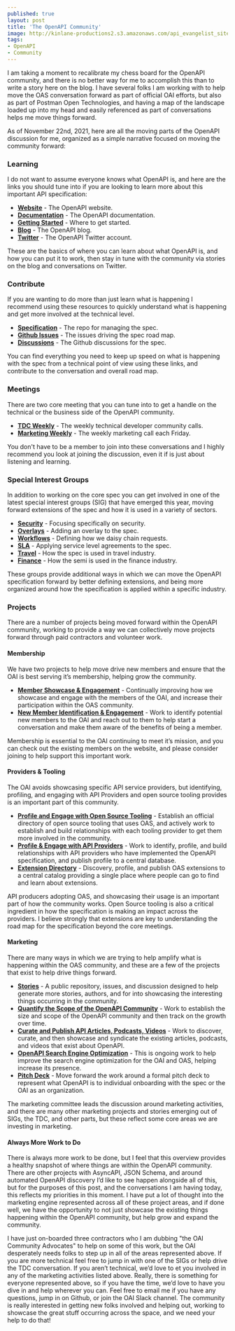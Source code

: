 ```yaml
---
published: true
layout: post
title: 'The OpenAPI Community'
image: http://kinlane-productions2.s3.amazonaws.com/api_evangelist_site/blog/screen_shot_2020_07_20_at_4.26.05_pm.png
tags:
- OpenAPI
- Community
---
```

I am taking a moment to recalibrate my chess board for the OpenAPI community, and there is no better way for me to accomplish this than to write a story here on the blog. I have several folks I am working with to help move the OAS conversation forward as part of official OAI efforts, but also as part of Postman Open Technologies, and having a map of the landscape loaded up into my head and easily referenced as part of conversations helps me move things forward.

As of November 22nd, 2021, here are all the moving parts of the OpenAPI discussion for me, organized as a simple narrative focused on moving the community forward:

### Learning
I do not want to assume everyone knows what OpenAPI is, and here are the links you should tune into if you are looking to learn more about this important API specification:

- [**Website**](https://openapis.org/) -  The OpenAPI website.
- [**Documentation**](https://spec.openapis.org/oas/latest.html) - The OpenAPI documentation.
- [**Getting Started**](https://oai.github.io/Documentation/start-here.html) - Where to get started.
- [**Blog**](https://openapis.org/news-faq/blog) -  The OpenAPI blog.
- [**Twitter**](https://twitter.com/openapispec) -  The OpenAPI Twitter account.

These are the basics of where you can learn about what OpenAPI is, and how you can put it to work, then stay in tune with the community via stories on the blog and conversations on Twitter.
&#10;
### Contribute
If you are wanting to do more than just learn what is happening I recommend using these resources to quickly understand what is happening and get more involved at the technical level.

- [**Specification**](https://github.com/OAI/OpenAPI-Specification) -  The repo for managing the spec.
- [**Github Issues**](https://github.com/OAI/OpenAPI-Specification/issues) -  The issues driving the spec road map.
- [**Discussions**](https://github.com/OAI/OpenAPI-Specification/discussions) -  The Github discussions for the spec.

You can find everything you need to keep up speed on what is happening with the spec from a technical point of view using these links, and contribute to the conversation and overall road map.
&#10;
### Meetings
There are two core meeting that you can tune into to get a handle on the technical or the business side of the OpenAPI community. 

- [**TDC Weekly**](https://github.com/OAI/OpenAPI-Specification/labels/Housekeeping) -  The weekly technical developer community calls.
- [**Marketing Weekly**]() -  The weekly marketing call each Friday.

You don't have to be a member to join into these conversations and I highly recommend you look at joining the discussion, even it if is just about listening and learning.
&#10;
### Special Interest Groups
In addition to working on the core spec you can get involved in one of the latest special interest groups (SIG) that have emerged this year, moving forward extensions of the spec and how it is used in a variety of sectors.

- [**Security**](https://github.com/OAI/sig-security) -  Focusing specifically on security.
- [**Overlays**](https://github.com/OAI/Overlay-Specification) -  Adding an overlay to the spec.
- [**Workflows**](https://github.com/OAI/sig-workflows) -  Defining how we daisy chain requests.
- [**SLA**](https://github.com/isa-group/SLA4OAI-ResearchSpecification) -  Applying service level agreements to the spec.
- [**Travel**](https://github.com/OAI/sig-travel) -  How the spec is used in travel industry.
- [**Finance**](https://github.com/OAI/sig-finance) -  How the semi is used in the finance industry.

These groups provide additional ways in which we can move the OpenAPI specification forward by better defining extensions, and being more organized around how the specification is applied within a specific industry.
&#10;
### Projects
There are a number of projects being moved forward within the OpenAPI community, working to provide a way we can collectively move projects forward through paid contractors and volunteer work.
&#10;
#### Membership
We have two projects to help move drive new members and ensure that the OAI is best serving it’s membership, helping grow the community.

- [**Member Showcase &amp; Engagement**](https://github.com/OAI/Projects/projects/2) - Continually improving how we showcase and engage with the members of the OAI, and increase their participation within the OAS community.
- [**New Member Identification &amp; Engagement**](https://github.com/OAI/Projects/projects/24) -  Work to identify potential new members to the OAI and reach out to them to help start a conversation and make them aware of the benefits of being a member.

Membership is essential to the OAI continuing to meet it’s mission, and you can check out the existing members on the website, and please consider joining to help support this important work.
&#10;
#### Providers &amp; Tooling
The OAI avoids showcasing specific API service providers, but identifying, profiling, and engaging with API Providers and open source tooling provides is an important part of this community.

- [**Profile and Engage with Open Source Tooling**](https://github.com/OAI/Projects/projects/4) -  Establish an official directory of open source tooling that uses OAS, and actively work to establish and build relationships with each tooling provider to get them more involved in the community.
- [**Profile &amp; Engage with API Providers**](https://github.com/OAI/Projects/projects/3) -  Work to identify, profile, and build relationships with API providers who have implemented the OpenAPI specification, and publish profile to a central database.
- [**Extension Directory**](https://github.com/OAI/Projects/projects/26) -  Discovery, profile, and publish OAS extensions to a central catalog providing a single place where people can go to find and learn about extensions.

API producers adopting OAS, and showcasing their usage is an important part of how the community works. Open Source tooling is also a critical ingredient in how the specification is making an impact across the providers. I believe strongly that extensions are key to understanding the road map for the specification beyond the core meetings.

#### Marketing
There are many ways in which we are trying to help amplify what is happening within the OAS community, and these are a few of the projects that exist to help drive things forward.

- [**Stories**](https://github.com/OAI/Stories) -  A public repository, issues, and discussion designed to help generate more stories, authors, and for into showcasing the interesting things occurring in the community.
- [**Quantify the Scope of the OpenAPI Community**](https://github.com/OAI/Projects/projects/6) -  Work to establish the size and scope of the OpenAPI community and then track on the growth over time.
- [**Curate and Publish API Articles, Podcasts, Videos**](https://github.com/OAI/Projects/projects/8) -  Work to discover, curate, and then showcase and syndicate the existing articles, podcasts, and videos that exist about OpenAPI.
- [**OpenAPI Search Engine Optimization**](https://github.com/OAI/Projects/projects/11) -  This is ongoing work to help improve the search engine optimization for the OAI and OAS, helping increase its presence.
- [**Pitch Deck**](https://github.com/OAI/Projects/projects/19) -  Move forward the work around a formal pitch deck to represent what OpenAPI is to individual onboarding with the spec or the OAI as an organization.

The marketing committee leads the discussion around marketing activities, and there are many other marketing projects and stories emerging out of SIGs, the TDC, and other parts, but these reflect some core areas we are investing in marketing.

#### Always More Work to Do
There is always more work to be done, but I feel that this overview provides a healthy snapshot of where things are within the OpenAPI community. There are other projects with AsyncAPI, JSON Schema, and around automated OpenAPI discovery I’d like to see happen alongside all of this, but for the purposes of this post, and the conversations I am having today, this reflects my priorities in this moment. I have put a lot of thought into the marketing engine represented across all of these project areas, and if done well, we have the opportunity to not just showcase the existing things happening within the OpenAPI community, but help grow and expand the community.

I have just on-boarded three contractors who I am dubbing "the OAI Community Advocates" to help on some of this work, but the OAI desperately needs folks to step up in all of the areas represented above. If you are more technical feel free to jump in with one of the SIGs or help drive the TDC conversation. If you aren’t technical, we’d love to et you involved in any of the marketing activities listed above. Really, there is something for everyone represented above, so if you have the time, we’d love to have you dive in and help wherever you can. Feel free to email me if you have any questions, jump in on Github, or join the OAI Slack channel. The community is really interested in getting new folks involved and helping out, working to showcase the great stuff occurring across the space, and we need your help to do that!